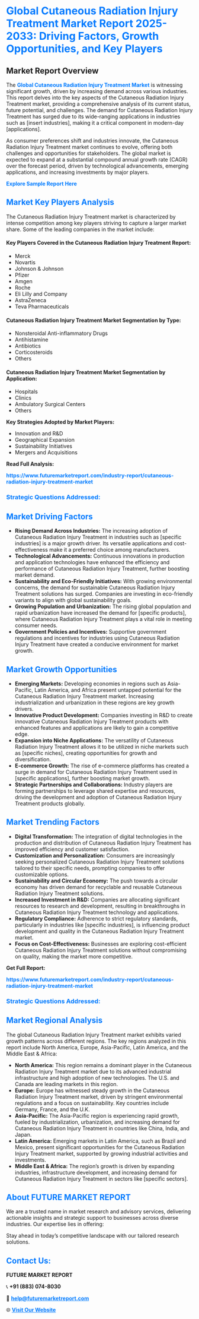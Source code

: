 <h1 style="color: #007BFF;">Global Cutaneous Radiation Injury Treatment Market Report 2025-2033: Driving Factors, Growth Opportunities, and Key Players</h1>

<section id="overview">
<h2>Market Report Overview</h2>
<p>The <a href="https://www.futuremarketreport.com/industry-report/cutaneous-radiation-injury-treatment-market" style="color: #007BFF; text-decoration: none;"><strong>Global Cutaneous Radiation Injury Treatment Market</strong></a> is witnessing significant growth, driven by increasing demand across various industries. This report delves into the key aspects of the Cutaneous Radiation Injury Treatment market, providing a comprehensive analysis of its current status, future potential, and challenges. The demand for Cutaneous Radiation Injury Treatment has surged due to its wide-ranging applications in industries such as [insert industries], making it a critical component in modern-day [applications].</p>
<p>As consumer preferences shift and industries innovate, the Cutaneous Radiation Injury Treatment market continues to evolve, offering both challenges and opportunities for stakeholders. The global market is expected to expand at a substantial compound annual growth rate (CAGR) over the forecast period, driven by technological advancements, emerging applications, and increasing investments by major players.</p>
</section>

<section id="overview">
<p><a href="https://www.futuremarketreport.com/request-sample/reportId=27798" style="color: #007BFF; text-decoration: none;"><strong>Explore Sample Report Here</strong></a></p>
</section>

<section id="key-players">
<h2 style="color: #007BFF;">Market Key Players Analysis</h2>
<p>The Cutaneous Radiation Injury Treatment market is characterized by intense competition among key players striving to capture a larger market share. Some of the leading companies in the market include:</p>
<h4>Key Players Covered in the Cutaneous Radiation Injury Treatment Report:</h4>
<ul><li>Merck</li><li>Novartis</li><li>Johnson &amp; Johnson</li><li>Pfizer</li><li>Amgen</li><li>Roche</li><li>Eli Lilly and Company</li><li>AstraZeneca</li><li>Teva Pharmaceuticals</li></ul>
<h4>Cutaneous Radiation Injury Treatment Market Segmentation by Type:</h4>
<ul><li>Nonsteroidal Anti-inflammatory Drugs</li><li>Antihistamine</li><li>Antibiotics</li><li>Corticosteroids</li><li>Others</li></ul>

<h4>Cutaneous Radiation Injury Treatment Market Segmentation by Application:</h4>
<ul><li>Hospitals</li><li>Clinics</li><li>Ambulatory Surgical Centers</li><li>Others</li></ul>
<p><strong>Key Strategies Adopted by Market Players:</strong></p>
<ul>
<li>Innovation and R&D</li>
<li>Geographical Expansion</li>
<li>Sustainability Initiatives</li>
<li>Mergers and Acquisitions</li>
</ul>
</section>

<section>
<p><strong>Read Full Analysis: </strong></p><a href="https://www.futuremarketreport.com/industry-report/cutaneous-radiation-injury-treatment-market" style="color: #007BFF; text-decoration: none;"><strong>https://www.futuremarketreport.com/industry-report/cutaneous-radiation-injury-treatment-market</strong></a>
<h3 style="color: #007BFF;">Strategic Questions Addressed:</h3>
</section>

<section id="driving-factors">
<h2 style="color: #007BFF;">Market Driving Factors</h2>
<ul>
<li><strong>Rising Demand Across Industries:</strong> The increasing adoption of Cutaneous Radiation Injury Treatment in industries such as [specific industries] is a major growth driver. Its versatile applications and cost-effectiveness make it a preferred choice among manufacturers.</li>
<li><strong>Technological Advancements:</strong> Continuous innovations in production and application technologies have enhanced the efficiency and performance of Cutaneous Radiation Injury Treatment, further boosting market demand.</li>
<li><strong>Sustainability and Eco-Friendly Initiatives:</strong> With growing environmental concerns, the demand for sustainable Cutaneous Radiation Injury Treatment solutions has surged. Companies are investing in eco-friendly variants to align with global sustainability goals.</li>
<li><strong>Growing Population and Urbanization:</strong> The rising global population and rapid urbanization have increased the demand for [specific products], where Cutaneous Radiation Injury Treatment plays a vital role in meeting consumer needs.</li>
<li><strong>Government Policies and Incentives:</strong> Supportive government regulations and incentives for industries using Cutaneous Radiation Injury Treatment have created a conducive environment for market growth.</li>
</ul>
</section>

<section id="growth-opportunities">
<h2 style="color: #007BFF;">Market Growth Opportunities</h2>
<ul>
<li><strong>Emerging Markets:</strong> Developing economies in regions such as Asia-Pacific, Latin America, and Africa present untapped potential for the Cutaneous Radiation Injury Treatment market. Increasing industrialization and urbanization in these regions are key growth drivers.</li>
<li><strong>Innovative Product Development:</strong> Companies investing in R&D to create innovative Cutaneous Radiation Injury Treatment products with enhanced features and applications are likely to gain a competitive edge.</li>
<li><strong>Expansion into Niche Applications:</strong> The versatility of Cutaneous Radiation Injury Treatment allows it to be utilized in niche markets such as [specific niches], creating opportunities for growth and diversification.</li>
<li><strong>E-commerce Growth:</strong> The rise of e-commerce platforms has created a surge in demand for Cutaneous Radiation Injury Treatment used in [specific applications], further boosting market growth.</li>
<li><strong>Strategic Partnerships and Collaborations:</strong> Industry players are forming partnerships to leverage shared expertise and resources, driving the development and adoption of Cutaneous Radiation Injury Treatment products globally.</li>
</ul>
</section>

<section id="trending-factors">
<h2 style="color: #007BFF;">Market Trending Factors</h2>
<ul>
<li><strong>Digital Transformation:</strong> The integration of digital technologies in the production and distribution of Cutaneous Radiation Injury Treatment has improved efficiency and customer satisfaction.</li>
<li><strong>Customization and Personalization:</strong> Consumers are increasingly seeking personalized Cutaneous Radiation Injury Treatment solutions tailored to their specific needs, prompting companies to offer customizable options.</li>
<li><strong>Sustainability and Circular Economy:</strong> The push towards a circular economy has driven demand for recyclable and reusable Cutaneous Radiation Injury Treatment solutions.</li>
<li><strong>Increased Investment in R&D:</strong> Companies are allocating significant resources to research and development, resulting in breakthroughs in Cutaneous Radiation Injury Treatment technology and applications.</li>
<li><strong>Regulatory Compliance:</strong> Adherence to strict regulatory standards, particularly in industries like [specific industries], is influencing product development and quality in the Cutaneous Radiation Injury Treatment market.</li>
<li><strong>Focus on Cost-Effectiveness:</strong> Businesses are exploring cost-efficient Cutaneous Radiation Injury Treatment solutions without compromising on quality, making the market more competitive.</li>
</ul>
</section>

<section>
<p><strong>Get Full Report: </strong></p><a href="https://www.futuremarketreport.com/industry-report/cutaneous-radiation-injury-treatment-market" style="color: #007BFF; text-decoration: none;"><strong>https://www.futuremarketreport.com/industry-report/cutaneous-radiation-injury-treatment-market</strong></a>
<h3 style="color: #007BFF;">Strategic Questions Addressed:</h3>
</section>


<section id="regional-analysis">
<h2 style="color: #007BFF;">Market Regional Analysis</h2>
<p>The global Cutaneous Radiation Injury Treatment market exhibits varied growth patterns across different regions. The key regions analyzed in this report include North America, Europe, Asia-Pacific, Latin America, and the Middle East & Africa:</p>
<ul>
<li><strong>North America:</strong> This region remains a dominant player in the Cutaneous Radiation Injury Treatment market due to its advanced industrial infrastructure and high adoption of new technologies. The U.S. and Canada are leading markets in this region.</li>
<li><strong>Europe:</strong> Europe has witnessed steady growth in the Cutaneous Radiation Injury Treatment market, driven by stringent environmental regulations and a focus on sustainability. Key countries include Germany, France, and the U.K.</li>
<li><strong>Asia-Pacific:</strong> The Asia-Pacific region is experiencing rapid growth, fueled by industrialization, urbanization, and increasing demand for Cutaneous Radiation Injury Treatment in countries like China, India, and Japan.</li>
<li><strong>Latin America:</strong> Emerging markets in Latin America, such as Brazil and Mexico, present significant opportunities for the Cutaneous Radiation Injury Treatment market, supported by growing industrial activities and investments.</li>
<li><strong>Middle East & Africa:</strong> The region’s growth is driven by expanding industries, infrastructure development, and increasing demand for Cutaneous Radiation Injury Treatment in sectors like [specific sectors].</li>
</ul>
</section>

<footer>
<h2 style="color: #007BFF;">About FUTURE MARKET REPORT</h2>
<p>We are a trusted name in market research and advisory services, delivering actionable insights and strategic support to businesses across diverse industries. Our expertise lies in offering:</p>

<p>Stay ahead in today’s competitive landscape with our tailored research solutions.</p>

<h2 style="color: #007BFF;">Contact Us:</h2>
<p><strong>FUTURE MARKET REPORT</strong></p>
<p>📞 <strong>+91 (883) 074-8030</strong></p>
<p>📧 <strong><a href="mailto:help@futuremarketreport.com" style="color: #007BFF;">help@futuremarketreport.com</a></strong></p>
<p>🌐 <strong><a href="https://www.futuremarketreport.com/" style="color: #007BFF;">Visit Our Website</a></strong></p>
</footer>